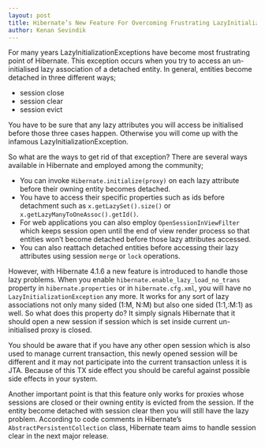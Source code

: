 ```yaml
---
layout: post
title: Hibernate’s New Feature For Overcoming Frustrating LazyInitializationExceptions
author: Kenan Sevindik
---
```


For many years LazyInitializationExceptions have become most frustrating point of Hibernate. This exception occurs when 
you try to access an un-initialised lazy association of a detached entity. In general, entities become detached in three 
different ways;

- session close
- session clear
- session evict

You have to be sure that any lazy attributes you will access be initialised before those three cases happen. Otherwise 
you will come up with the infamous LazyInitializationException.

So what are the ways to get rid of that exception? There are several ways available in Hibernate and employed among the 
community;

- You can invoke `Hibernate.initialize(proxy)` on each lazy attribute before their owning entity becomes detached. 
- You have to access their specific properties such as ids before detachment such as `x.getLazySet().size()` or 
`x.getLazyManyToOneAssoc().getId()`.
- For web applications you can also employ `OpenSessionInViewFilter` which keeps session open until the end of view render 
process so that entities won’t become detached before those lazy attributes accessed.
- You can also reattach detached entities before accessing their lazy attributes using session `merge` or `lock` operations.

However, with Hibernate 4.1.6 a new feature is introduced to handle those lazy problems. When you enable 
`hibernate.enable_lazy_load_no_trans` property in `hibernate.properties` or in `hibernate.cfg.xml`, you will have no 
`LazyInitializationException` any more. It works for any sort of lazy associations not only many sided (1:M, N:M) but also 
one sided (1:1,:M:1) as well. So what does this property do? It simply signals Hibernate that it should open a new session 
if session which is set inside current un-initialised proxy is closed.

You should be aware that if you have any other open session which is also used to manage current transaction, this newly 
opened session will be different and it may not participate into the current transaction unless it is JTA. Because of this 
TX side effect you should be careful against possible side effects in your system.

Another important point is that this feature only works for proxies whose sessions are closed or their owning entity is 
evicted from the session. If the entity become detached with session clear then you will still have the lazy problem. 
According to code comments in Hibernate’s `AbstractPersistentCollection` class, Hibernate team aims to handle session 
clear in the next major release.
